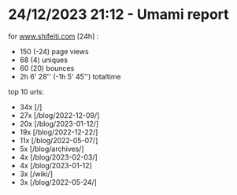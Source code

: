 # 24/12/2023 21:12 - Umami report
for www.shifeiti.com [24h] :

 - 150 (-24) page views
 - 68 (4) uniques
 - 60 (20) bounces
 - 2h 6' 28'' (-1h 5' 45'') totaltime


top 10 urls:
 - 34x [/]
 - 27x [/blog/2022-12-09/]
 - 20x [/blog/2023-01-12/]
 - 19x [/blog/2022-12-22/]
 - 11x [/blog/2022-05-07/]
 - 5x [/blog/archives/]
 - 4x [/blog/2023-02-03/]
 - 4x [/blog/2023-01-12]
 - 3x [/wiki/]
 - 3x [/blog/2022-05-24/]



